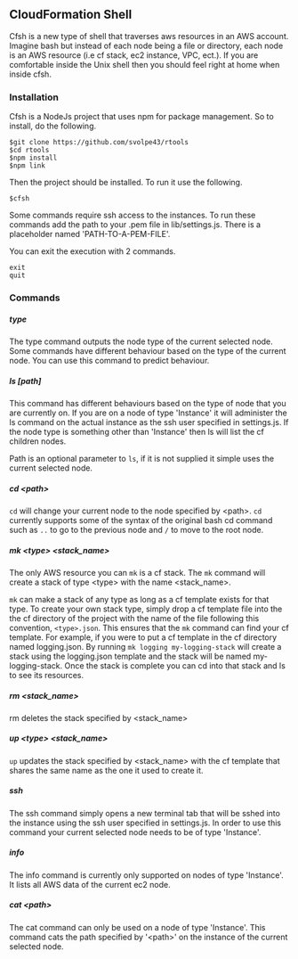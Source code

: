 ## CloudFormation Shell

Cfsh is a new type of shell that traverses aws resources in an AWS account. Imagine bash but instead of each node being a file or directory, each node is an AWS resource (i.e cf stack, ec2 instance, VPC, ect.). If you are comfortable inside the Unix shell then you should feel right at home when inside cfsh.

### Installation
Cfsh is a NodeJs project that uses npm for package management. So to install, do the following.
```
$git clone https://github.com/svolpe43/rtools
$cd rtools
$npm install
$npm link
```
Then the project should be installed. To run it use the following.
```
$cfsh
```

Some commands require ssh access to the instances. To run these commands add the path to your .pem file in lib/settings.js. There is a placeholder named 'PATH-TO-A-PEM-FILE'.

You can exit the execution with 2 commands.
```
exit
quit
```

### Commands

##### type
The type command outputs the node type of the current selected node. Some commands have different behaviour based on the type of the current node. You can use this command to predict behaviour.

##### ls [path]
This command has different behaviours based on the type of node that you are currently on. If you are on a node of type 'Instance' it will administer the ls command on the actual instance as the ssh user specified in settings.js. If the node type is something other than 'Instance' then ls will list the cf children nodes.

Path is an optional parameter to `ls`, if it is not supplied it simple uses the current selected node.

##### cd \<path\>
`cd` will change your current node to the node specified by \<path\>. `cd` currently supports some of the syntax of the original bash cd command such as `..` to go to the previous node and `/` to move to the root node.

##### mk \<type\> \<stack_name\>
The only AWS resource you can `mk` is a cf stack. The `mk` command will create a stack of type \<type\> with the name \<stack_name\>.

`mk` can make a stack of any type as long as a cf template exists for that type. To create your own stack type, simply drop a cf template file into the the cf directory of the project with the name of the file following this convention, `<type>.json`. This ensures that the `mk` command can find your cf template. For example, if you were to put a cf template in the cf directory named logging.json. By running `mk logging my-logging-stack` will create a stack using the logging.json template and the stack will be named my-logging-stack. Once the stack is complete you can cd into that stack and ls to see its resources.

##### rm \<stack_name\>
rm deletes the stack specified by \<stack_name\>

##### up \<type\> \<stack_name\>
`up` updates the stack specified by \<stack_name\> with the cf template that shares the same name as the one it used to create it.

##### ssh
The ssh command simply opens a new terminal tab that will be sshed into the instance using the ssh user specified in settings.js. In order to use this command your current selected node needs to be of type 'Instance'.

##### info
The info command is currently only supported on nodes of type 'Instance'. It lists all AWS data of the current ec2 node.

##### cat \<path\>
The cat command can only be used on a node of type 'Instance'. This command cats the path specified by '\<path\>' on the instance of the current selected node.
